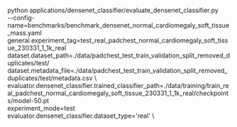   
python applications/densenet_classifier/evaluate_densenet_classifier.py \
    --config-name=benchmarks/benchmark_densenet_normal_cardiomegaly_soft_tissue_mass.yaml \
    general.experiment_tag=test_real_padchest_normal_cardiomegaly_soft_tissue_230331_1_1k_real \
    dataset.dataset_path=./data/padchest_test_train_validation_split_removed_duplicates/test/ \
    dataset.metadata_file=./data/padchest_test_train_validation_split_removed_duplicates/test/metadata.csv \ 
    evaluator.densenet_classifier.trained_classifier_path=./data/training/train_real_padchest_normal_cardiomegaly_soft_tissue_230331_1_1k_real/checkpoints/model-50.pt \
    experiment_mode=test \
    evaluator.densenet_classifier.dataset_type='real' \